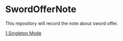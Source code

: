 # SwordOfferNote

This repository will record the note about sword offer. 

[1.Singleton Mode](https://github.com/PeterBrave/SwordOfferNote/tree/master/src/Singleton)